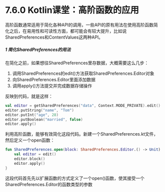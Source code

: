 # 7.6.0 Kotlin课堂：高阶函数的应用

高阶函数通常适用于简化各种API的调用，一些API的原有用法在使用高阶函数简化之后，在易用性和可读性方面，都可能会有较大提升，比如说SharedPreferences和ContentValues这两种API。

##### 1 简化SharedPreferences的用法

在简化之前，如果想往SharedPreferences里存数据，大概需要这么几步：

1. 调用SharedPreferences的edit()方法获取SharedPreferences.Editor对象
2. 向SharedPreferences.Editor里面添加数据
3. 调用apply()方法提交并完成数据存储操作

反映到代码，就是这样：

```kotlin
val editor = getSharedPreferences("data", Context.MODE_PRIVATE).edit()
editor.putString("name", "Tom")
editor.putInt("age", 28)
editor.putBoolean("married", false)
editor.apply()
```

利用高阶函数，能够有效简化这段代码。新建一个SharedPreferences.kt文件，然后定义一个open函数：

```kotlin
fun SharedPreferences.open(block: SharedPreferences.Editor.() -> Unit) {
    val editor = edit()
    editor.block()
    editor.apply()
}
```

这段代码首先先以扩展函数的方式定义了一个open()函数，使其接受一个SharedPreferences.Editor的函数类型的参数
